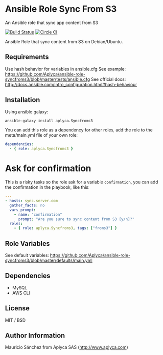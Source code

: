 Ansible Role Sync From S3
====================

An Ansible role that sync app content from S3

[![Build Status](https://travis-ci.org/Aplyca/ansible-role-syncfroms3.svg?branch=master)](https://travis-ci.org/Aplyca/ansible-role-syncfroms3)
[![Circle CI](https://circleci.com/gh/Aplyca/ansible-role-syncfroms3.svg?style=svg)](https://circleci.com/gh/Aplyca/ansible-role-syncfroms3)

Ansible Role that sync content from S3 on Debian/Ubuntu.

Requirements
------------

Use hash behavior for variables in ansible.cfg
See example: https://github.com/Aplyca/ansible-role-syncfroms3/blob/master/tests/ansible.cfg
See official docs: http://docs.ansible.com/intro_configuration.html#hash-behaviour

Installation
------------

Using ansible galaxy:

```bash
ansible-galaxy install aplyca.Syncfroms3
```
You can add this role as a dependency for other roles, add the role to the meta/main.yml file of your own role:

```yaml
dependencies:
  - { role: aplyca.Syncfroms3 }
```

# Ask for confirmation
This is a risky tasks so the role ask for a variable `confirmation`, you can add the confirmation in the playbook, like this: 

```yaml
---
- hosts: sync.server.com
  gather_facts: no
  vars_prompt:
    - name: "confirmation"
      prompt: "Are you sure to sync content from S3 [y/n]?"
  roles:
    - { role: aplyca.Syncfroms3, tags: ["froms3"] }
```

Role Variables
--------------
See default variables: https://github.com/Aplyca/ansible-role-syncfroms3/blob/master/defaults/main.yml

Dependencies
------------

- MySQL
- AWS CLI


License
-------

MIT / BSD

Author Information
------------------

Mauricio Sánchez from Aplyca SAS (http://www.aplyca.com)
